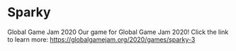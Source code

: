 # Sparky
Global Game Jam 2020
Our game for Global Game Jam 2020!
Click the link to learn more:
https://globalgamejam.org/2020/games/sparky-3
